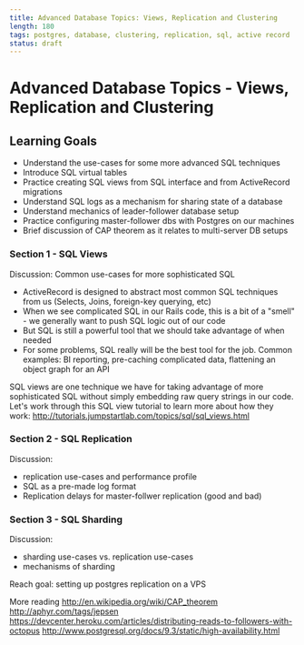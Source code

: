 ```yaml
---
title: Advanced Database Topics: Views, Replication and Clustering
length: 180
tags: postgres, database, clustering, replication, sql, active record
status: draft
---
```


# Advanced Database Topics - Views, Replication and Clustering

## Learning Goals

* Understand the use-cases for some more advanced SQL techniques
* Introduce SQL virtual tables
* Practice creating SQL views from SQL interface and from ActiveRecord
  migrations
* Understand SQL logs as a mechanism for sharing state of a database
* Understand mechanics of leader-follower database setup
* Practice configuring master-follower dbs with Postgres on our machines
* Brief discussion of CAP theorem as it relates to multi-server DB
  setups

### Section 1 - SQL Views

Discussion: Common use-cases for more sophisticated SQL
* ActiveRecord is designed to abstract most common SQL techniques from
  us (Selects, Joins, foreign-key querying, etc)
* When we see complicated SQL in our Rails code, this is a bit of a
  "smell" - we generally want to push SQL logic out of our code
* But SQL is still a powerful tool that we should take advantage of when
  needed
* For some problems, SQL really will be the best tool for the job.
  Common examples: BI reporting, pre-caching complicated data, flattening an object graph for an API

SQL views are one technique we have for taking advantage of more
sophisticated SQL without simply embedding raw query strings in our
code. Let's work through this SQL view tutorial to learn more about how
they work: http://tutorials.jumpstartlab.com/topics/sql/sql_views.html

### Section 2 - SQL Replication

Discussion:
* replication use-cases and performance profile
* SQL as a pre-made log format
* Replication delays for master-follwer replication (good and bad)

### Section 3 - SQL Sharding

Discussion:
* sharding use-cases vs. replication use-cases
* mechanisms of sharding

Reach goal: setting up postgres replication on a VPS

More reading
http://en.wikipedia.org/wiki/CAP_theorem
http://aphyr.com/tags/jepsen
https://devcenter.heroku.com/articles/distributing-reads-to-followers-with-octopus
http://www.postgresql.org/docs/9.3/static/high-availability.html
